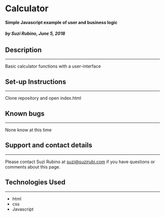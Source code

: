 # Calculator
#### Simple Javascript example of user and business logic
###### _**by Suzi Rubino, June 5, 2018**_


## Description
___

Basic calculator functions with a user-interface


## Set-up Instructions
___

Clone repository and open index.html


## Known bugs
___

None know at this time

## Support and contact details
___

Please contact Suzi Rubino at suzi@suzirubi.com if you have questions or comments about this page.

## Technologies Used
___

- html
- css
- Javascript
